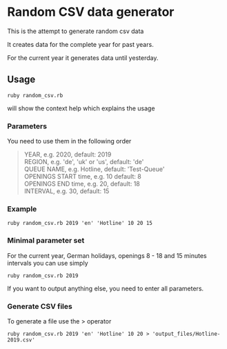 # Random CSV data generator 

This is the attempt to generate random csv data

It creates data for the complete year for past years. 

For the current year it generates data until yesterday. 

## Usage

`ruby random_csv.rb`

will show the context help which explains the usage

### Parameters

You need to use them in the following order

> YEAR, e.g. 2020, default: 2019  
REGION, e.g. 'de', 'uk' or 'us', default: 'de'  
QUEUE NAME, e.g. Hotline, default: 'Test-Queue'  
OPENINGS START time, e.g. 10 default: 8  
OPENINGS END time, e.g. 20, default: 18  
INTERVAL, e.g. 30, default: 15  

### Example

`ruby random_csv.rb 2019 'en' 'Hotline' 10 20 15`

### Minimal parameter set 

For the current year, German holidays, openings 8 - 18 and 15 minutes intervals
you can use simply

`ruby random_csv.rb 2019` 

If you want to output anything else, you need to enter all parameters.

### Generate CSV files 

To generate a file use the > operator

`ruby random_csv.rb 2019 'en' 'Hotline' 10 20 > 'output_files/Hotline-2019.csv'` 